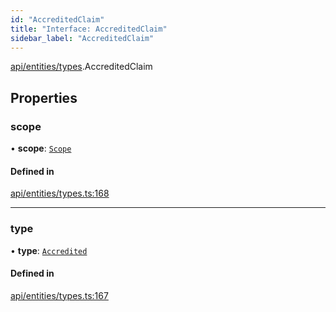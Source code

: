 ```yaml
---
id: "AccreditedClaim"
title: "Interface: AccreditedClaim"
sidebar_label: "AccreditedClaim"
---
```


[api/entities/types](../../../../../modules/API/Entities/Types/Types.md).AccreditedClaim

## Properties

### scope

• **scope**: [`Scope`](../Scope/Scope.md)

#### Defined in

[api/entities/types.ts:168](https://github.com/PolymeshAssociation/polymesh-sdk/blob/654b99c8d/src/api/entities/types.ts#L168)

___

### type

• **type**: [`Accredited`](../../../../../enums/API/Entities/Types/ClaimType/ClaimType.md#accredited)

#### Defined in

[api/entities/types.ts:167](https://github.com/PolymeshAssociation/polymesh-sdk/blob/654b99c8d/src/api/entities/types.ts#L167)
